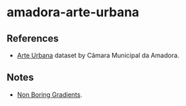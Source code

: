# amadora-arte-urbana

## References

- [Arte Urbana](https://dados.gov.pt/pt/datasets/arte-urbana-1/) dataset by Câmara Municipal da Amadora.

## Notes

- [Non Boring Gradients](https://non-boring-gradients.netlify.app/).

